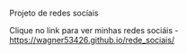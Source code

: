 Projeto de redes socíais

Clique no link para ver minhas redes sociáis -https://wagner53426.github.io/rede_sociais/
